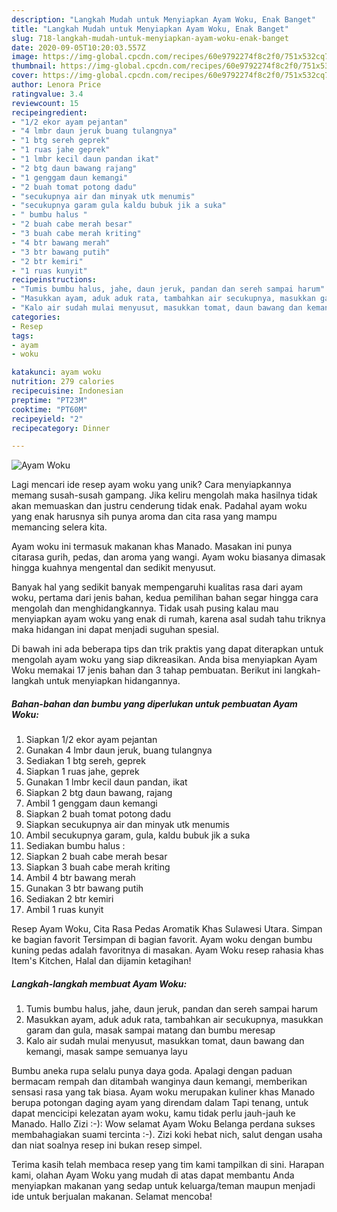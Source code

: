 ```yaml
---
description: "Langkah Mudah untuk Menyiapkan Ayam Woku, Enak Banget"
title: "Langkah Mudah untuk Menyiapkan Ayam Woku, Enak Banget"
slug: 718-langkah-mudah-untuk-menyiapkan-ayam-woku-enak-banget
date: 2020-09-05T10:20:03.557Z
image: https://img-global.cpcdn.com/recipes/60e9792274f8c2f0/751x532cq70/ayam-woku-foto-resep-utama.jpg
thumbnail: https://img-global.cpcdn.com/recipes/60e9792274f8c2f0/751x532cq70/ayam-woku-foto-resep-utama.jpg
cover: https://img-global.cpcdn.com/recipes/60e9792274f8c2f0/751x532cq70/ayam-woku-foto-resep-utama.jpg
author: Lenora Price
ratingvalue: 3.4
reviewcount: 15
recipeingredient:
- "1/2 ekor ayam pejantan"
- "4 lmbr daun jeruk buang tulangnya"
- "1 btg sereh geprek"
- "1 ruas jahe geprek"
- "1 lmbr kecil daun pandan ikat"
- "2 btg daun bawang rajang"
- "1 genggam daun kemangi"
- "2 buah tomat potong dadu"
- "secukupnya air dan minyak utk menumis"
- "secukupnya garam gula kaldu bubuk jik a suka"
- " bumbu halus "
- "2 buah cabe merah besar"
- "3 buah cabe merah kriting"
- "4 btr bawang merah"
- "3 btr bawang putih"
- "2 btr kemiri"
- "1 ruas kunyit"
recipeinstructions:
- "Tumis bumbu halus, jahe, daun jeruk, pandan dan sereh sampai harum"
- "Masukkan ayam, aduk aduk rata, tambahkan air secukupnya, masukkan garam dan gula, masak sampai matang dan bumbu meresap"
- "Kalo air sudah mulai menyusut, masukkan tomat, daun bawang dan kemangi, masak sampe semuanya layu"
categories:
- Resep
tags:
- ayam
- woku

katakunci: ayam woku 
nutrition: 279 calories
recipecuisine: Indonesian
preptime: "PT23M"
cooktime: "PT60M"
recipeyield: "2"
recipecategory: Dinner

---
```



![Ayam Woku](https://img-global.cpcdn.com/recipes/60e9792274f8c2f0/751x532cq70/ayam-woku-foto-resep-utama.jpg)

Lagi mencari ide resep ayam woku yang unik? Cara menyiapkannya memang susah-susah gampang. Jika keliru mengolah maka hasilnya tidak akan memuaskan dan justru cenderung tidak enak. Padahal ayam woku yang enak harusnya sih punya aroma dan cita rasa yang mampu memancing selera kita.

Ayam woku ini termasuk makanan khas Manado. Masakan ini punya citarasa gurih, pedas, dan aroma yang wangi. Ayam woku biasanya dimasak hingga kuahnya mengental dan sedikit menyusut.

Banyak hal yang sedikit banyak mempengaruhi kualitas rasa dari ayam woku, pertama dari jenis bahan, kedua pemilihan bahan segar hingga cara mengolah dan menghidangkannya. Tidak usah pusing kalau mau menyiapkan ayam woku yang enak di rumah, karena asal sudah tahu triknya maka hidangan ini dapat menjadi suguhan spesial.


Di bawah ini ada beberapa tips dan trik praktis yang dapat diterapkan untuk mengolah ayam woku yang siap dikreasikan. Anda bisa menyiapkan Ayam Woku memakai 17 jenis bahan dan 3 tahap pembuatan. Berikut ini langkah-langkah untuk menyiapkan hidangannya.

<!--inarticleads1-->

##### Bahan-bahan dan bumbu yang diperlukan untuk pembuatan Ayam Woku:

1. Siapkan 1/2 ekor ayam pejantan
1. Gunakan 4 lmbr daun jeruk, buang tulangnya
1. Sediakan 1 btg sereh, geprek
1. Siapkan 1 ruas jahe, geprek
1. Gunakan 1 lmbr kecil daun pandan, ikat
1. Siapkan 2 btg daun bawang, rajang
1. Ambil 1 genggam daun kemangi
1. Siapkan 2 buah tomat potong dadu
1. Siapkan secukupnya air dan minyak utk menumis
1. Ambil secukupnya garam, gula, kaldu bubuk jik a suka
1. Sediakan  bumbu halus :
1. Siapkan 2 buah cabe merah besar
1. Siapkan 3 buah cabe merah kriting
1. Ambil 4 btr bawang merah
1. Gunakan 3 btr bawang putih
1. Sediakan 2 btr kemiri
1. Ambil 1 ruas kunyit


Resep Ayam Woku, Cita Rasa Pedas Aromatik Khas Sulawesi Utara. Simpan ke bagian favorit Tersimpan di bagian favorit. Ayam woku dengan bumbu kuning pedas adalah favoritnya di masakan. Ayam Woku resep rahasia khas Item&#39;s Kitchen, Halal dan dijamin ketagihan! 

<!--inarticleads2-->

##### Langkah-langkah membuat Ayam Woku:

1. Tumis bumbu halus, jahe, daun jeruk, pandan dan sereh sampai harum
1. Masukkan ayam, aduk aduk rata, tambahkan air secukupnya, masukkan garam dan gula, masak sampai matang dan bumbu meresap
1. Kalo air sudah mulai menyusut, masukkan tomat, daun bawang dan kemangi, masak sampe semuanya layu


Bumbu aneka rupa selalu punya daya goda. Apalagi dengan paduan bermacam rempah dan ditambah wanginya daun kemangi, memberikan sensasi rasa yang tak biasa. Ayam woku merupakan kuliner khas Manado berupa potongan daging ayam yang direndam dalam Tapi tenang, untuk dapat mencicipi kelezatan ayam woku, kamu tidak perlu jauh-jauh ke Manado. Hallo Zizi :-): Wow selamat Ayam Woku Belanga perdana sukses membahagiakan suami tercinta :-). Zizi koki hebat nich, salut dengan usaha dan niat soalnya resep ini bukan resep simpel. 

Terima kasih telah membaca resep yang tim kami tampilkan di sini. Harapan kami, olahan Ayam Woku yang mudah di atas dapat membantu Anda menyiapkan makanan yang sedap untuk keluarga/teman maupun menjadi ide untuk berjualan makanan. Selamat mencoba!
